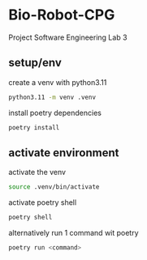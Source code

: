 # Bio-Robot-CPG
Project Software Engineering Lab 3

## setup/env

create a venv with python3.11
```bash
python3.11 -m venv .venv
```
install poetry dependencies
```bash
poetry install
```

## activate environment
activate the venv
```bash
source .venv/bin/activate
```
activate poetry shell
```bash
poetry shell
```
alternatively run 1 command wit poetry
```bash
poetry run <command>
```

